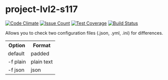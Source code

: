 # project-lvl2-s117

[![Code Climate](https://codeclimate.com/github/aenglisc/project-lvl2-s117/badges/gpa.svg)](https://codeclimate.com/github/aenglisc/project-lvl2-s117)
[![Issue Count](https://codeclimate.com/github/aenglisc/project-lvl2-s117/badges/issue_count.svg)](https://codeclimate.com/github/aenglisc/project-lvl2-s117)
[![Test Coverage](https://codeclimate.com/github/aenglisc/project-lvl2-s117/badges/coverage.svg)](https://codeclimate.com/github/aenglisc/project-lvl2-s117/coverage)
[![Build Status](https://travis-ci.org/aenglisc/project-lvl2-s117.svg?branch=master)](https://travis-ci.org/aenglisc/project-lvl2-s117)

Allows you to check two configuration files (.json, .yml, .ini) for differences.

<table style="width:100%">
  <tr>
    <th>Option</th>
    <th>Format</th>
  </tr>
  <tr>
    <td>default</td>
    <td>padded</td>
  </tr>
  <tr>
    <td>-f plain</td>
    <td>plain text</td>
  </tr>
  <tr>
    <td>-f json</td>
    <td>json</td>
  </tr>
</table>

